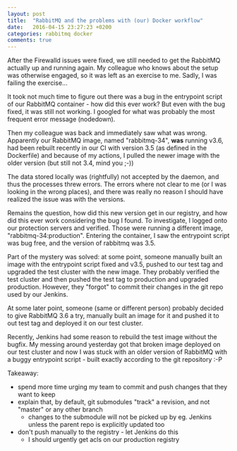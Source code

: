 ```yaml
---
layout: post
title:  "RabbitMQ and the problems with (our) Docker workflow"
date:   2016-04-15 23:27:23 +0200
categories: rabbitmq docker
comments: true
---
```


After the Firewalld issues were fixed, we still needed to get the RabbitMQ actually up and running again. My colleague who knows about the setup was otherwise engaged, so it was left as an exercise to me. Sadly, I was failing the exercise... 

It took not much time to figure out there was a bug in the entrypoint script of our RabbitMQ container - how did this ever work? But even with the bug fixed, it was still not working. I googled for what was probably the most frequent error message (nodedown). 

Then my colleague was back and immediately saw what was wrong. Apparently our RabbitMQ image, named "rabbitmq-34", **was** running v3.6, had been rebuilt recently in our CI with version 3.5 (as defined in the Dockerfile) and because of my actions, I pulled the newer image with the older version (but still not 3.4, mind you ;-))

The data stored locally was (rightfully) not accepted by the daemon, and thus the processes threw errors. The errors where not clear to me (or I was looking in the wrong places), and there was really no reason I should have realized the issue was with the versions.

Remains the question, how did this new version get in our registry, and how did this ever work considering the bug I found. To investigate, I logged onto our protection servers and verified. Those were running a different image, "rabbitmq-34:production". Entering the container, I saw the entrypoint script was bug free, and the version of rabbitmq was 3.5.

Part of the mystery was solved: at some point, someone manually built an image with the entrypoint script fixed and v3.5, pushed to our test tag and upgraded the test cluster with the new image. They probably verified the test cluster and then pushed the test tag to production and upgraded production. However, they "forgot" to commit their changes in the git repo used by our Jenkins.

At some later point, someone (same or different person) probably decided to give RabbitMQ 3.6 a try, manually built an image for it and pushed it to out test tag and deployed it on our test cluster.

Recently, Jenkins had some reason to rebuild the test image without the bugfix. My messing around yesterday got that broken image deployed on our test cluster and now I was stuck with an older version of RabbitMQ with a buggy entrypoint script - built exactly according to the git repository :-P

Takeaway:

* spend more time urging my team to commit and push changes that they want to keep
* explain that, by default, git submodules "track" a revision, and not "master" or any other branch
  * changes to the submodule will not be picked up by eg. Jenkins unless the parent repo is explicitly updated too 
* don't push manually to the registry - let Jenkins do this
  * I should urgently get acls on our production registry